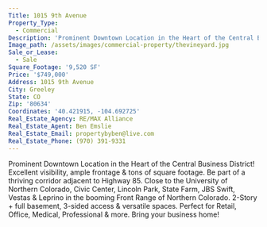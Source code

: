 ```yaml
---
Title: 1015 9th Avenue
Property_Type:
  - Commercial
Description: 'Prominent Downtown Location in the Heart of the Central Business District! Excellent visibility, ample frontage & tons of square footage.'
Image_path: /assets/images/commercial-property/thevineyard.jpg
Sale_or_Lease: 
  - Sale
Square_Footage: '9,520 SF'
Price: '$749,000'
Address: 1015 9th Avenue
City: Greeley
State: CO
Zip: '80634'
Coordinates: '40.421915, -104.692725'
Real_Estate_Agency: RE/MAX Alliance
Real_Estate_Agent: Ben Emslie
Real_Estate_Email: propertybyben@live.com
Real_Estate_Phone: (970) 391-9331
---
```



Prominent Downtown Location in the Heart of the Central Business District! Excellent visibility, ample frontage & tons of square footage. Be part of a thriving corridor adjacent to Highway 85. Close to the University of Northern Colorado, Civic Center, Lincoln Park, State Farm, JBS Swift, Vestas & Leprino in the booming Front Range of Northern Colorado. 2-Story + full basement, 3-sided access & versatile spaces. Perfect for Retail, Office, Medical, Professional & more. Bring your business home!